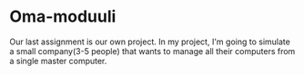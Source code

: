 # Oma-moduuli

Our last assignment is our own project. In my project, I'm going to simulate a small company(3-5 people) that wants to manage all their computers from a single master computer. 
